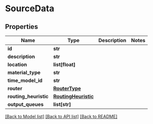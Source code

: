 # SourceData

## Properties
Name | Type | Description | Notes
------------ | ------------- | ------------- | -------------
**id** | **str** |  | 
**description** | **str** |  | 
**location** | **list[float]** |  | 
**material_type** | **str** |  | 
**time_model_id** | **str** |  | 
**router** | [**RouterType**](RouterType.md) |  | 
**routing_heuristic** | [**RoutingHeuristic**](RoutingHeuristic.md) |  | 
**output_queues** | **list[str]** |  | 

[[Back to Model list]](../README.md#documentation-for-models) [[Back to API list]](../README.md#documentation-for-api-endpoints) [[Back to README]](../README.md)

